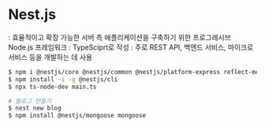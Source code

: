 # Nest.js

: 효율적이고 확장 가능한 서버 측 애플리케이션을 구축하기 위한 프로그레시브 Node.js 프레임워크
: TypeSciprt로 작성
: 주로 REST API, 백엔드 서비스, 마이크로서비스 등을 개발하는 데 사용

```bash
$ npm i @nestjs/core @nestjs/common @nestjs/platform-express reflect-metadata typescript
$ npm install -i -g @nestjs/cli
$ npx ts-node-dev main.ts

# 블로그 만들기
$ nest new blog
$ npm install @nestjs/mongoose mongoose
```
